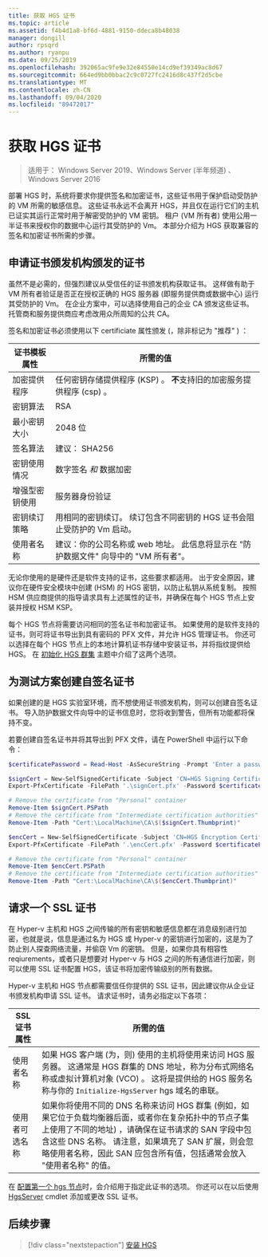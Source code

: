 ```yaml
---
title: 获取 HGS 证书
ms.topic: article
ms.assetid: f4b4d1a8-bf6d-4881-9150-ddeca8b48038
manager: dongill
author: rpsqrd
ms.author: ryanpu
ms.date: 09/25/2019
ms.openlocfilehash: 392065ac9fe9e32e84550e14cd9ef39349ac8d67
ms.sourcegitcommit: 664ed9bb0bbac2c9c0727fc2416d8c437f2d5cbe
ms.translationtype: MT
ms.contentlocale: zh-CN
ms.lasthandoff: 09/04/2020
ms.locfileid: "89472017"
---
```

# <a name="obtain-certificates-for-hgs"></a>获取 HGS 证书

>适用于： Windows Server 2019、Windows Server (半年频道) 、Windows Server 2016

部署 HGS 时，系统将要求你提供签名和加密证书，这些证书用于保护启动受防护的 VM 所需的敏感信息。
这些证书永远不会离开 HGS，并且仅在运行它们的主机已证实其运行正常时用于解密受防护的 VM 密钥。
租户 (VM 所有者) 使用公用一半证书来授权你的数据中心运行其受防护的 Vm。
本部分介绍为 HGS 获取兼容的签名和加密证书所需的步骤。

## <a name="request-certificates-from-your-certificate-authority"></a>申请证书颁发机构颁发的证书

虽然不是必需的，但强烈建议从受信任的证书颁发机构获取证书。
这样做有助于 VM 所有者验证是否正在授权正确的 HGS 服务器 (即服务提供商或数据中心) 运行其受防护的 Vm。
在企业方案中，可以选择使用自己的企业 CA 颁发这些证书。
托管商和服务提供商应考虑改用众所周知的公共 CA。

签名和加密证书必须使用以下 certificiate 属性颁发 (，除非标记为 "推荐" ) ：

证书模板属性 | 所需的值
------------------------------|----------------
加密提供程序               | 任何密钥存储提供程序 (KSP) 。 **不**支持旧的加密服务提供程序 (csp) 。
密钥算法                 | RSA
最小密钥大小              | 2048 位
签名算法           | 建议： SHA256
密钥使用情况                     | 数字签名 *和* 数据加密
增强型密钥使用            | 服务器身份验证
密钥续订策略            | 用相同的密钥续订。 续订包含不同密钥的 HGS 证书会阻止受防护的 Vm 启动。
使用者名称                  | 建议：你的公司名称或 web 地址。 此信息将显示在 "防护数据文件" 向导中的 "VM 所有者"。

无论你使用的是硬件还是软件支持的证书，这些要求都适用。
出于安全原因，建议你在硬件安全模块中创建 (HSM) 的 HGS 密钥，以防止私钥从系统复制。
按照 HSM 供应商提供的指导请求具有上述属性的证书，并确保在每个 HGS 节点上安装并授权 HSM KSP。

每个 HGS 节点将需要访问相同的签名证书和加密证书。
如果使用的是软件支持的证书，则可将证书导出到具有密码的 PFX 文件，并允许 HGS 管理证书。
你还可以选择在每个 HGS 节点上的本地计算机证书存储中安装证书，并将指纹提供给 HGS。
在 [初始化 HGS 群集](guarded-fabric-initialize-hgs.md) 主题中介绍了这两个选项。

## <a name="create-self-signed-certificates-for-test-scenarios"></a>为测试方案创建自签名证书

如果创建的是 HGS 实验室环境，而不想使用证书颁发机构，则可以创建自签名证书。
导入防护数据文件向导中的证书信息时，您将收到警告，但所有功能都将保持不变。

若要创建自签名证书并将其导出到 PFX 文件，请在 PowerShell 中运行以下命令：

```powershell
$certificatePassword = Read-Host -AsSecureString -Prompt 'Enter a password for the PFX file'

$signCert = New-SelfSignedCertificate -Subject 'CN=HGS Signing Certificate' -KeyUsage DataEncipherment, DigitalSignature
Export-PfxCertificate -FilePath '.\signCert.pfx' -Password $certificatePassword -Cert $signCert

# Remove the certificate from "Personal" container
Remove-Item $signCert.PSPath
# Remove the certificate from "Intermediate certification authorities" container
Remove-Item -Path "Cert:\LocalMachine\CA\$($signCert.Thumbprint)"

$encCert = New-SelfSignedCertificate -Subject 'CN=HGS Encryption Certificate' -KeyUsage DataEncipherment, DigitalSignature
Export-PfxCertificate -FilePath '.\encCert.pfx' -Password $certificatePassword -Cert $encCert

# Remove the certificate from "Personal" container
Remove-Item $encCert.PSPath
# Remove the certificate from "Intermediate certification authorities" container
Remove-Item -Path "Cert:\LocalMachine\CA\$($encCert.Thumbprint)"
```

## <a name="request-an-ssl-certificate"></a>请求一个 SSL 证书

在 Hyper-v 主机和 HGS 之间传输的所有密钥和敏感信息都在消息级别进行加密，也就是说，信息是通过名为 HGS 或 Hyper-v 的密钥进行加密的，这是为了防止别人探查网络流量，并偷窃 Vm 的密钥。
但是，如果你具有相容性 reqiurements，或者只是想要对 Hyper-v 与 HGS 之间的所有通信进行加密，则可以使用 SSL 证书配置 HGS，该证书将加密传输级别的所有数据。

Hyper-v 主机和 HGS 节点都需要信任你提供的 SSL 证书，因此建议你从企业证书颁发机构申请 SSL 证书。 请求证书时，请务必指定以下各项：

SSL 证书属性 | 所需的值
-------------------------|---------------
使用者名称             | 如果 HGS 客户端 (为，则) 使用的主机将使用来访问 HGS 服务器。 这通常是 HGS 群集的 DNS 地址，称为分布式网络名称或虚拟计算机对象 (VCO) 。 这将是提供给的 HGS 服务名称与你的 `Initialize-HgsServer` hgs 域名的串联。
使用者可选名称 | 如果你将使用不同的 DNS 名称来访问 HGS 群集 (例如，如果它位于负载均衡器后面，或者你在复杂拓扑中的节点子集上使用了不同的地址) ，请确保在证书请求的 SAN 字段中包含这些 DNS 名称。 请注意，如果填充了 SAN 扩展，则会忽略使用者名称，因此 SAN 应包含所有值，包括通常会放入 "使用者名称" 的值。

在 [配置第一个 hgs 节点](guarded-fabric-initialize-hgs.md)时，会介绍用于指定此证书的选项。
你还可以在以后使用 [HgsServer](/powershell/module/hgsserver/set-hgsserver?view=win10-ps) cmdlet 添加或更改 SSL 证书。

## <a name="next-step"></a>后续步骤

> [!div class="nextstepaction"]
> [安装 HGS](guarded-fabric-choose-where-to-install-hgs.md)
